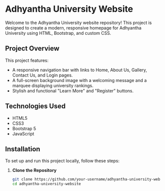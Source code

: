 # Adhyantha University Website

Welcome to the Adhyantha University website repository! This project is designed to create a modern, responsive homepage for Adhyantha University using HTML, Bootstrap, and custom CSS.

## Project Overview

This project features:
- A responsive navigation bar with links to Home, About Us, Gallery, Contact Us, and Login pages.
- A full-screen background image with a welcoming message and a marquee displaying university rankings.
- Stylish and functional "Learn More" and "Register" buttons.

## Technologies Used

- HTML5
- CSS3
- Bootstrap 5
- JavaScript

## Installation

To set up and run this project locally, follow these steps:

1. **Clone the Repository**
   ```bash
   git clone https://github.com/your-username/adhyantha-university-website.git
   cd adhyantha-university-website
